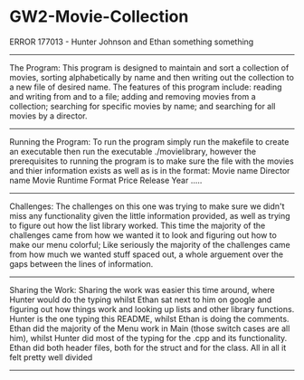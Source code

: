 # GW2-Movie-Collection
ERROR 177013 - Hunter Johnson and Ethan something something

____________________________________________________________________________________________________________________________________________________________

The Program:
This program is designed to maintain and sort a collection of movies, sorting alphabetically by name and then writing
out the collection to a new file of desired name.
The features of this program include: reading and writing from and to a file; adding and removing movies from a collection; searching for
specific movies by name; and searching for all movies by a director. 

____________________________________________________________________________________________________________________________________________________________

Running the Program:
To run the program simply run the makefile to create an executable then run the executable ./movielibrary, however the prerequisites to running the program
is to make sure the file with the movies and thier information exists as well as is in the format:
Movie name
Director name
Movie Runtime
Format
Price
Release Year
.....

____________________________________________________________________________________________________________________________________________________________

Challenges:
The challenges on this one was trying to make sure we didn't miss any functionality given the little information provided, as well as trying to figure out
how the list library worked.
This time the majority of the challenges came from how we wanted it to look and figuring out how to make our menu colorful; Like seriously the majority of
the challenges came from how much we wanted stuff spaced out, a whole arguement over the gaps between the lines of information.

____________________________________________________________________________________________________________________________________________________________

Sharing the Work:
Sharing the work was easier this time around, where Hunter would do the typing whilst Ethan sat next to him on google and figuring out how things work and
looking up lists and other library functions.
Hunter is the one typing this README, whilst Ethan is doing the comments.
Ethan did the majority of the Menu work in Main (those switch cases are all him), whilst Hunter did most of the typing for the .cpp and its functionality.
Ethan did both header files, both for the struct and for the class.
All in all it felt pretty well divided

____________________________________________________________________________________________________________________________________________________________


